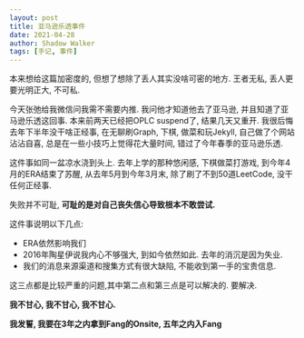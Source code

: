 ```yaml
---
layout: post
title: 亚马逊乐透事件
date: 2021-04-28
author: Shadow Walker
tags: [手记, 事件]
---
```


本来想给这篇加密度的, 但想了想除了丢人其实没啥可密的地方.  王者无私, 丢人更要光明正大, 不可私. 

今天张弛给我微信问我需不需要内推.  我问他才知道他去了亚马逊, 并且知道了亚马逊乐透这回事. 本来前两天已经把OPLC suspend了, 结果几天又重开.  我很后悔去年下半年没干啥正经事, 在无聊刷Graph, 下棋, 做菜和玩Jekyll, 自己做了个网站沾沾自喜, 总是在一些小技巧上觉得花大量时间, 错过了今年春季的亚马逊乐透. 

这件事如同一盆凉水浇到头上. 去年上学的那种悠闲感, 下棋做菜打游戏, 到今年4月的ERA结束了苏醒, 从去年5月到今年3月末, 除了刷了不到50道LeetCode, 没干任何正经事. 

失败并不可耻, **可耻的是对自己丧失信心导致根本不敢尝试.**

这件事说明以下几点: 

- ERA依然影响我们
- 2016年陶星伊说我内心不够强大, 到如今依然如此. 去年的消沉是因为失业. 
- 我们的消息来源渠道和搜集方式有很大缺陷, 不能收到第一手的宝贵信息. 

这三点都是比较严重的问题,其中第二点和第三点是可以解决的. 要解决. 


**我不甘心, 我不甘心, 我不甘心.**

**我发誓, 我要在3年之内拿到Fang的Onsite, 五年之内入Fang**